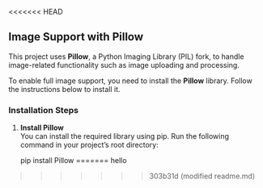 <<<<<<< HEAD
## Image Support with Pillow

This project uses **Pillow**, a Python Imaging Library (PIL) fork, to handle image-related functionality such as image uploading and processing.

To enable full image support, you need to install the **Pillow** library. Follow the instructions below to install it.

### Installation Steps

1. **Install Pillow**  
   You can install the required library using pip. Run the following command in your project’s root directory:
   
   pip install Pillow
=======
hello
>>>>>>> 303b31d (modified readme.md)
